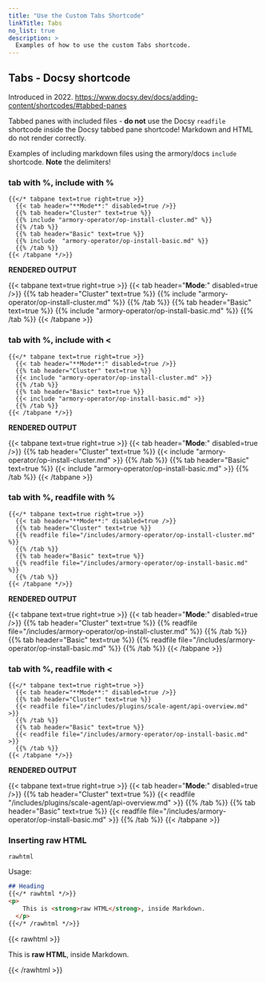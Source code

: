 ```yaml
---
title: "Use the Custom Tabs Shortcode"
linkTitle: Tabs
no_list: true
description: >
  Examples of how to use the custom Tabs shortcode.
---
```


## Tabs - Docsy shortcode

Introduced in 2022. https://www.docsy.dev/docs/adding-content/shortcodes/#tabbed-panes

Tabbed panes with included files - **do not** use the Docsy `readfile` shortcode inside the Docsy tabbed pane shortcode! Markdown and HTML do not render correctly.

Examples of including markdown files using the armory/docs `include` shortcode. **Note** the delimiters!

### tab with %, include with %

```go-html-template
{{</* tabpane text=true right=true >}}
  {{< tab header="**Mode**:" disabled=true />}}
  {{% tab header="Cluster" text=true %}}
  {{% include "armory-operator/op-install-cluster.md" %}}
  {{% /tab %}}
  {{% tab header="Basic" text=true %}}
  {{% include  "armory-operator/op-install-basic.md" %}}
  {{% /tab %}}
{{< /tabpane */>}}
```
**RENDERED OUTPUT**

{{< tabpane text=true right=true >}}
  {{< tab header="**Mode**:" disabled=true />}}
  {{% tab header="Cluster" text=true %}}
  {{% include "armory-operator/op-install-cluster.md" %}}
  {{% /tab %}}
  {{% tab header="Basic" text=true %}}
  {{% include  "armory-operator/op-install-basic.md" %}}
  {{% /tab %}}
{{< /tabpane >}}

### tab with %,  include with <

```go-html-template
{{</* tabpane text=true right=true >}}
  {{< tab header="**Mode**:" disabled=true />}}
  {{% tab header="Cluster" text=true %}}
  {{< include "armory-operator/op-install-cluster.md" >}}
  {{% /tab %}}
  {{% tab header="Basic" text=true %}}
  {{< include "armory-operator/op-install-basic.md" >}}
  {{% /tab %}}
{{< /tabpane */>}}
```

**RENDERED OUTPUT**

{{< tabpane text=true right=true >}}
  {{< tab header="**Mode**:" disabled=true />}}
  {{% tab header="Cluster" text=true %}}
  {{< include "armory-operator/op-install-cluster.md" >}}
  {{% /tab %}}
  {{% tab header="Basic" text=true %}}
  {{< include "armory-operator/op-install-basic.md" >}}
  {{% /tab %}}
{{< /tabpane >}}

### tab with %, readfile with %

```go-html-template
{{</* tabpane text=true right=true >}}
  {{< tab header="**Mode**:" disabled=true />}}
  {{% tab header="Cluster" text=true %}}
  {{% readfile file="/includes/armory-operator/op-install-cluster.md" %}}
  {{% /tab %}}
  {{% tab header="Basic" text=true %}}
  {{% readfile file="/includes/armory-operator/op-install-basic.md" %}}
  {{% /tab %}}
{{< /tabpane */>}}
```
**RENDERED OUTPUT**

{{< tabpane text=true right=true >}}
  {{< tab header="**Mode**:" disabled=true />}}
  {{% tab header="Cluster" text=true %}}
  {{% readfile file="/includes/armory-operator/op-install-cluster.md" %}}
  {{% /tab %}}
  {{% tab header="Basic" text=true %}}
  {{% readfile file="/includes/armory-operator/op-install-basic.md" %}}
  {{% /tab %}}
{{< /tabpane >}}

### tab with %,  readfile with <

```go-html-template
{{</* tabpane text=true right=true >}}
  {{< tab header="**Mode**:" disabled=true />}}
  {{% tab header="Cluster" text=true %}}
  {{< readfile file="/includes/plugins/scale-agent/api-overview.md" >}}
  {{% /tab %}}
  {{% tab header="Basic" text=true %}}
  {{< readfile file="/includes/armory-operator/op-install-basic.md" >}}
  {{% /tab %}}
{{< /tabpane */>}}

```

**RENDERED OUTPUT**

{{< tabpane text=true right=true >}}
  {{< tab header="**Mode**:" disabled=true />}}
  {{% tab header="Cluster" text=true %}}
  {{< readfile "/includes/plugins/scale-agent/api-overview.md" >}}
  {{% /tab %}}
  {{% tab header="Basic" text=true %}}
  {{< readfile file="/includes/armory-operator/op-install-basic.md" >}}
  {{% /tab %}}
{{< /tabpane >}}



### Inserting raw HTML

`rawhtml`

Usage:

```md
## Heading
{{</* rawhtml */>}}
<p>
    This is <strong>raw HTML</strong>, inside Markdown.
  </p>
{{</* /rawhtml */>}}
```


{{< rawhtml >}}
<p>
    This is <strong>raw HTML</strong>, inside Markdown.
  </p>
{{< /rawhtml >}}  




